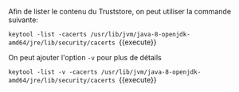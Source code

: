 Afin de lister le contenu du Truststore, on peut utiliser la commande suivante:

`keytool -list -cacerts /usr/lib/jvm/java-8-openjdk-amd64/jre/lib/security/cacerts `{{execute}}

On peut ajouter l'option `-v` pour plus de détails

`keytool -list -v -cacerts /usr/lib/jvm/java-8-openjdk-amd64/jre/lib/security/cacerts `{{execute}}
